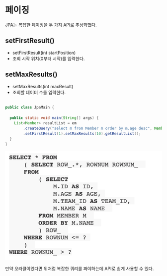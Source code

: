 # 페이징

JPA는 복잡한 페이징을 두 가지 API로 추상화했다.

## setFirstResult()

- setFirstResult(int startPosition)
- 조회 시작 위치(0부터 시작)를 입력한다.

## setMaxResults()

- setMaxResults(int maxResult)
- 조회할 데이터 수를 입력한다.

```java

public class JpaMain {

  public static void main(String[] args) {
    List<Member> resultList = em
        .createQuery("select m from Member m order by m.age desc", Member.class)
        .setFirstResult(1).setMaxResults(10).getResultList();
  }
}
```

![](../../.gitbook/assets/kimyounghan-orm-jpa/10/screenshot%202021-04-03%20오후%207.41.51.png)

만약 오라클이었다면 위처럼 복잡한 쿼리를 짜야하는데 API로 쉽게 사용할 수 있다.

